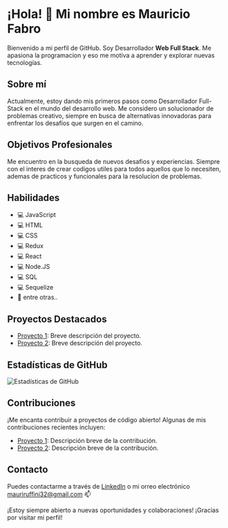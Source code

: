 <!--
**mauriruf32/mauriruf32** is a ✨ _special_ ✨ repository because its `README.md` (this file) appears on your GitHub profile.

Here are some ideas to get you started:

- 🔭 I’m currently working on ...
- 🌱 I’m currently learning ...
- 👯 I’m looking to collaborate on ...
- 🤔 I’m looking for help with ...
- 💬 Ask me about ...
- 📫 How to reach me: ...
- 😄 Pronouns: ...
- ⚡ Fun fact: ...
-->

# ¡Hola! 👋 Mi nombre es Mauricio Fabro

Bienvenido a mi perfil de GitHub. Soy Desarrollador **Web Full Stack**.
Me apasiona la programacion y eso me motiva a aprender y explorar nuevas tecnologías.

## Sobre mí

Actualmente, estoy dando mis primeros pasos como Desarrollador Full-Stack en el mundo del desarrollo web.
Me considero un solucionador de problemas creativo, siempre en busca de alternativas innovadoras para enfrentar los desafíos que surgen en el camino.

## Objetivos Profesionales

Me encuentro en la busqueda de nuevos desafios y experiencias.
Siempre con el interes de crear codigos utiles para todos aquellos que lo necesiten, ademas de practicos y funcionales para la resolucion de problemas.

## Habilidades

- 💻 JavaScript
- 💻 HTML
- 💻 CSS
- 💻 Redux
- 💻 React
- 💻 Node.JS
- 💻 SQL
- 💻 Sequelize
- 🚀 entre otras..

## Proyectos Destacados

- [Proyecto 1](https://github.com/mauriruf32/CountriesAPP): Breve descripción del proyecto.
- [Proyecto 2](https://github.com/PrintCraft3D/PrintCraft3DFront): Breve descripción del proyecto.

## Estadísticas de GitHub

![Estadísticas de GitHub](https://github.com/mauriruf32/CountriesAPP)

## Contribuciones

¡Me encanta contribuir a proyectos de código abierto! Algunas de mis contribuciones recientes incluyen:

- [Proyecto 1](enlace-a-la-contribucion1): Descripción breve de la contribución.
- [Proyecto 2](enlace-a-la-contribucion2): Descripción breve de la contribución.

## Contacto

Puedes contactarme a través de [LinkedIn](https://www.linkedin.com/in/mauricio-fabro/) o mi orreo electrónico [mauriruffini32@gmail.com](mauriruffini32@gmail.com) 📫

¡Estoy siempre abierto a nuevas oportunidades y colaboraciones! 
¡Gracias por visitar mi perfil!


